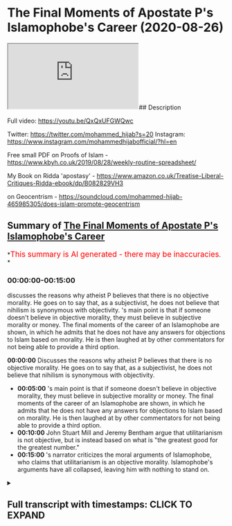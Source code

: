 # The Final Moments of  Apostate P's Islamophobe's Career (2020-08-26)

<iframe loading='lazy' allow='autoplay' src='https://www.youtube.com/embed/8QE11l6sc04'></iframe>## Description

Full video: <https://youtu.be/QxQxUFGWQwc>

Twitter: <https://twitter.com/mohammed_hijab?s=20>
Instagram: <https://www.instagram.com/mohammedhijabofficial/?hl=en>

Free small PDF on Proofs of Islam -  <https://www.kbyh.co.uk/2019/08/28/weekly-routine-spreadsheet/>

My Book on Ridda 'apostasy' - <https://www.amazon.co.uk/Treatise-Liberal-Critiques-Ridda-ebook/dp/B082829VH3>

on Geocentrism - <https://soundcloud.com/mohammed-hijab-465985305/does-islam-promote-geocentrism>

## Summary of [The Final Moments of Apostate P's Islamophobe's Career](https://www.youtube.com/watch?v=8QE11l6sc04)

*<span style="color:red; font-size:125%">This summary is AI generated - there may be inaccuracies</span>. *

### <a onclick="modifyYTiframeseektime('0')">00:00:00-00:15:00</a>

 discusses the reasons why atheist P believes that there is no objective morality. He goes on to say that, as a subjectivist, he does not believe that nihilism is synonymous with objectivity. 's main point is that if someone doesn't believe in objective morality, they must believe in subjective morality or money. The final moments of the career of an Islamophobe are shown, in which he admits that he does not have any answers for objections to Islam based on morality. He is then laughed at by other commentators for not being able to provide a third option.

**<a onclick="modifyYTiframeseektime('0')">00:00:00</a>** Discusses the reasons why atheist P believes that there is no objective morality. He goes on to say that, as a subjectivist, he does not believe that nihilism is synonymous with objectivity.

* **<a onclick="modifyYTiframeseektime('300')">00:05:00</a>** 's main point is that if someone doesn't believe in objective morality, they must believe in subjective morality or money. The final moments of the career of an Islamophobe are shown, in which he admits that he does not have any answers for objections to Islam based on morality. He is then laughed at by other commentators for not being able to provide a third option.
* **<a onclick="modifyYTiframeseektime('600')">00:10:00</a>** John Stuart Mill and Jeremy Bentham argue that utilitarianism is not objective, but is instead based on what is "the greatest good for the greatest number."
* **<a onclick="modifyYTiframeseektime('900')">00:15:00</a>** 's narrator criticizes the moral arguments of Islamophobe, who claims that utilitarianism is an objective morality. Islamophobe's arguments have all collapsed, leaving him with nothing to stand on.

<details><summary><h2>Full transcript with timestamps: CLICK TO EXPAND</h2></summary>

<a onclick="modifyYTiframeseektime('0')">0:00:00</a> Music  
<a onclick="modifyYTiframeseektime('5')">0:00:05</a> is the hijab 10  
<a onclick="modifyYTiframeseektime('7')">0:00:07</a> discount code for 10 discount on a wide  
<a onclick="modifyYTiframeseektime('9')">0:00:09</a> range of products including  
<a onclick="modifyYTiframeseektime('11')">0:00:11</a> premium ethiopian black seed products  
<a onclick="modifyYTiframeseektime('13')">0:00:13</a> what i'm saying to you is that morally  
<a onclick="modifyYTiframeseektime('15')">0:00:15</a> speaking yeah  
<a onclick="modifyYTiframeseektime('16')">0:00:16</a> as an atheist you have no anchorage  
<a onclick="modifyYTiframeseektime('18')">0:00:18</a> meaning you cannot claim anything is  
<a onclick="modifyYTiframeseektime('20')">0:00:20</a> objective  
<a onclick="modifyYTiframeseektime('21')">0:00:21</a> otherwise i'll say to you look give me  
<a onclick="modifyYTiframeseektime('23')">0:00:23</a> your mechanism because you're on the  
<a onclick="modifyYTiframeseektime('24')">0:00:24</a> record of saying that bestiality is okay  
<a onclick="modifyYTiframeseektime('26')">0:00:26</a> you're on the record saying that father  
<a onclick="modifyYTiframeseektime('28')">0:00:28</a> can have sex with his son i have never  
<a onclick="modifyYTiframeseektime('30')">0:00:30</a> said that  
<a onclick="modifyYTiframeseektime('31')">0:00:31</a> oh so you don't agree with that incest  
<a onclick="modifyYTiframeseektime('32')">0:00:32</a> is okay you said incest okay no i have  
<a onclick="modifyYTiframeseektime('34')">0:00:34</a> never said that either  
<a onclick="modifyYTiframeseektime('35')">0:00:35</a> so if two sisters or two brothers have  
<a onclick="modifyYTiframeseektime('37')">0:00:37</a> incest sexual relationship there's  
<a onclick="modifyYTiframeseektime('39')">0:00:39</a> nothing i can't see anything wrong with  
<a onclick="modifyYTiframeseektime('40')">0:00:40</a> it right well there is  
<a onclick="modifyYTiframeseektime('41')">0:00:41</a> uh actually nothing wrong with it here  
<a onclick="modifyYTiframeseektime('45')">0:00:45</a> actually nothing wrong with it here  
<a onclick="modifyYTiframeseektime('49')">0:00:49</a> look do you believe this do you believe  
<a onclick="modifyYTiframeseektime('50')">0:00:50</a> it is the case or not i have said  
<a onclick="modifyYTiframeseektime('52')">0:00:52</a> i've said to alegawa he asked me do you  
<a onclick="modifyYTiframeseektime('54')">0:00:54</a> think it's okay for the father and the  
<a onclick="modifyYTiframeseektime('56')">0:00:56</a> son to have sex  
<a onclick="modifyYTiframeseektime('56')">0:00:56</a> yeah if there was no harm to society  
<a onclick="modifyYTiframeseektime('60')">0:01:00</a> Music  
<a onclick="modifyYTiframeseektime('63')">0:01:03</a> yeah so you allow it  
<a onclick="modifyYTiframeseektime('66')">0:01:06</a> hey shut up i said if the evidence was  
<a onclick="modifyYTiframeseektime('69')">0:01:09</a> so hard  
<a onclick="modifyYTiframeseektime('69')">0:01:09</a> yeah so there you have it bro  
<a onclick="modifyYTiframeseektime('74')">0:01:14</a> so here's the problem why are you using  
<a onclick="modifyYTiframeseektime('75')">0:01:15</a> the harm principle but why are you using  
<a onclick="modifyYTiframeseektime('78')">0:01:18</a> the harm principle  
<a onclick="modifyYTiframeseektime('79')">0:01:19</a> but that is not reality but why are you  
<a onclick="modifyYTiframeseektime('81')">0:01:21</a> using the hum principle because such a  
<a onclick="modifyYTiframeseektime('83')">0:01:23</a> intercourse will have  
<a onclick="modifyYTiframeseektime('85')">0:01:25</a> harm on the individuals and the society  
<a onclick="modifyYTiframeseektime('87')">0:01:27</a> which is why  
<a onclick="modifyYTiframeseektime('89')">0:01:29</a> can you prove the harm principle can you  
<a onclick="modifyYTiframeseektime('91')">0:01:31</a> objectively prove the harm principle  
<a onclick="modifyYTiframeseektime('94')">0:01:34</a> no no i'm asking you right now you said  
<a onclick="modifyYTiframeseektime('96')">0:01:36</a> something you made a claim so can you  
<a onclick="modifyYTiframeseektime('97')">0:01:37</a> prove it  
<a onclick="modifyYTiframeseektime('98')">0:01:38</a> you asked me to prove things i've  
<a onclick="modifyYTiframeseektime('99')">0:01:39</a> answered you can you can you objectively  
<a onclick="modifyYTiframeseektime('101')">0:01:41</a> prove the hum principle  
<a onclick="modifyYTiframeseektime('103')">0:01:43</a> you cannot that's the answer that you  
<a onclick="modifyYTiframeseektime('104')">0:01:44</a> cannot it's not that you will not is  
<a onclick="modifyYTiframeseektime('106')">0:01:46</a> that you cannot  
<a onclick="modifyYTiframeseektime('106')">0:01:46</a> i can't i will no you can't because john  
<a onclick="modifyYTiframeseektime('108')">0:01:48</a> stuart milk couldn't  
<a onclick="modifyYTiframeseektime('110')">0:01:50</a> john stewart mill couldn't do it look  
<a onclick="modifyYTiframeseektime('112')">0:01:52</a> let's not pretend to be a philosopher i  
<a onclick="modifyYTiframeseektime('114')">0:01:54</a> do not believe that there is an  
<a onclick="modifyYTiframeseektime('115')">0:01:55</a> intrinsic uh sorry sorry you don't  
<a onclick="modifyYTiframeseektime('118')">0:01:58</a> believe objective  
<a onclick="modifyYTiframeseektime('119')">0:01:59</a> i don't believe that there is inherent  
<a onclick="modifyYTiframeseektime('121')">0:02:01</a> objective that doesn't make sense  
<a onclick="modifyYTiframeseektime('122')">0:02:02</a> objective morality you don't believe in  
<a onclick="modifyYTiframeseektime('124')">0:02:04</a> objection rally  
<a onclick="modifyYTiframeseektime('128')">0:02:08</a> yeah i do and i've got the degrees to  
<a onclick="modifyYTiframeseektime('129')">0:02:09</a> show it have you have you got anything  
<a onclick="modifyYTiframeseektime('130')">0:02:10</a> to show  
<a onclick="modifyYTiframeseektime('132')">0:02:12</a> on a descriptive level  
<a onclick="modifyYTiframeseektime('135')">0:02:15</a> in which you prescribe it to society i  
<a onclick="modifyYTiframeseektime('137')">0:02:17</a> do not believe that intrinsically  
<a onclick="modifyYTiframeseektime('139')">0:02:19</a> there is objective morality  
<a onclick="modifyYTiframeseektime('151')">0:02:31</a> no that doesn't make sense what you're  
<a onclick="modifyYTiframeseektime('152')">0:02:32</a> saying doesn't make sense no your  
<a onclick="modifyYTiframeseektime('153')">0:02:33</a> articulation is flawed your articulation  
<a onclick="modifyYTiframeseektime('155')">0:02:35</a> is slowed  
<a onclick="modifyYTiframeseektime('156')">0:02:36</a> your articulation is flawed now do you  
<a onclick="modifyYTiframeseektime('158')">0:02:38</a> know why because what you're saying is  
<a onclick="modifyYTiframeseektime('160')">0:02:40</a> i do not believe when a human being has  
<a onclick="modifyYTiframeseektime('163')">0:02:43</a> morality is not possessive in that sense  
<a onclick="modifyYTiframeseektime('165')">0:02:45</a> you're you're all over the place you  
<a onclick="modifyYTiframeseektime('167')">0:02:47</a> either believe in honor  
<a onclick="modifyYTiframeseektime('168')">0:02:48</a> you either believe in objective morality  
<a onclick="modifyYTiframeseektime('170')">0:02:50</a> or you don't you're either subjectivist  
<a onclick="modifyYTiframeseektime('172')">0:02:52</a> or an objectivist which one of the two  
<a onclick="modifyYTiframeseektime('173')">0:02:53</a> are you  
<a onclick="modifyYTiframeseektime('174')">0:02:54</a> are you subjectivist or objectivist  
<a onclick="modifyYTiframeseektime('178')">0:02:58</a> let me say it in different words no  
<a onclick="modifyYTiframeseektime('180')">0:03:00</a> because you don't understand english as  
<a onclick="modifyYTiframeseektime('181')">0:03:01</a> a first language i do  
<a onclick="modifyYTiframeseektime('183')">0:03:03</a> so don't try it don't try it you didn't  
<a onclick="modifyYTiframeseektime('185')">0:03:05</a> make sense in your articulation now  
<a onclick="modifyYTiframeseektime('187')">0:03:07</a> you're trying to make me look like the  
<a onclick="modifyYTiframeseektime('188')">0:03:08</a> person no your articulation was flawed  
<a onclick="modifyYTiframeseektime('190')">0:03:10</a> so now say in a proper way go on  
<a onclick="modifyYTiframeseektime('194')">0:03:14</a> i would like to say there is a  
<a onclick="modifyYTiframeseektime('196')">0:03:16</a> difference between saying a society  
<a onclick="modifyYTiframeseektime('198')">0:03:18</a> has intrinsic morality and a difference  
<a onclick="modifyYTiframeseektime('200')">0:03:20</a> between a society  
<a onclick="modifyYTiframeseektime('201')">0:03:21</a> a society should have more health what  
<a onclick="modifyYTiframeseektime('204')">0:03:24</a> about society what society got to do  
<a onclick="modifyYTiframeseektime('206')">0:03:26</a> with it  
<a onclick="modifyYTiframeseektime('206')">0:03:26</a> are do morals exist as an objective  
<a onclick="modifyYTiframeseektime('209')">0:03:29</a> reality or not  
<a onclick="modifyYTiframeseektime('214')">0:03:34</a> yeah really so there's something that's  
<a onclick="modifyYTiframeseektime('215')">0:03:35</a> called more realism what's our morals  
<a onclick="modifyYTiframeseektime('217')">0:03:37</a> are  
<a onclick="modifyYTiframeseektime('218')">0:03:38</a> our morals objectively real or not are  
<a onclick="modifyYTiframeseektime('219')">0:03:39</a> they real or not are they are  
<a onclick="modifyYTiframeseektime('221')">0:03:41</a> morals objective or they're subjective  
<a onclick="modifyYTiframeseektime('225')">0:03:45</a> so what are they are they objective or  
<a onclick="modifyYTiframeseektime('227')">0:03:47</a> subjective  
<a onclick="modifyYTiframeseektime('229')">0:03:49</a> in your view  
<a onclick="modifyYTiframeseektime('233')">0:03:53</a> okay my my question to you is so simple  
<a onclick="modifyYTiframeseektime('235')">0:03:55</a> like my question to you  
<a onclick="modifyYTiframeseektime('236')">0:03:56</a> is morality is it objective  
<a onclick="modifyYTiframeseektime('240')">0:04:00</a> or not are there such a thing as  
<a onclick="modifyYTiframeseektime('242')">0:04:02</a> objective moral  
<a onclick="modifyYTiframeseektime('244')">0:04:04</a> i don't think so okay good so so then  
<a onclick="modifyYTiframeseektime('246')">0:04:06</a> there all of your moral arguments have  
<a onclick="modifyYTiframeseektime('248')">0:04:08</a> collapsed against islam so today we've  
<a onclick="modifyYTiframeseektime('249')">0:04:09</a> collapsed all your scientific ones  
<a onclick="modifyYTiframeseektime('251')">0:04:11</a> and we've collapsed all your moral ones  
<a onclick="modifyYTiframeseektime('254')">0:04:14</a> yeah because  
<a onclick="modifyYTiframeseektime('254')">0:04:14</a> anything that you say about islam now  
<a onclick="modifyYTiframeseektime('256')">0:04:16</a> now hold on anything that you say about  
<a onclick="modifyYTiframeseektime('257')">0:04:17</a> islam now morally  
<a onclick="modifyYTiframeseektime('259')">0:04:19</a> doesn't make sense because there's no  
<a onclick="modifyYTiframeseektime('260')">0:04:20</a> such thing as morality objectively  
<a onclick="modifyYTiframeseektime('262')">0:04:22</a> this is how morality works you just said  
<a onclick="modifyYTiframeseektime('264')">0:04:24</a> it yourself you don't believe it's  
<a onclick="modifyYTiframeseektime('265')">0:04:25</a> objective it's not true it's not  
<a onclick="modifyYTiframeseektime('266')">0:04:26</a> objectively  
<a onclick="modifyYTiframeseektime('274')">0:04:34</a> nihilism is not synonymous with  
<a onclick="modifyYTiframeseektime('275')">0:04:35</a> objectivity  
<a onclick="modifyYTiframeseektime('278')">0:04:38</a> right what are you talking about yeah  
<a onclick="modifyYTiframeseektime('282')">0:04:42</a> i'm saying that they're not subjective  
<a onclick="modifyYTiframeseektime('283')">0:04:43</a> it's not synonymous nihilism is  
<a onclick="modifyYTiframeseektime('284')">0:04:44</a> something which is  
<a onclick="modifyYTiframeseektime('286')">0:04:46</a> yeah good good so you're saying you're a  
<a onclick="modifyYTiframeseektime('288')">0:04:48</a> subjectivist if you're a subjectivist  
<a onclick="modifyYTiframeseektime('290')">0:04:50</a> that you said you're not an objectivist  
<a onclick="modifyYTiframeseektime('292')">0:04:52</a> you must be a subjectivist what are you  
<a onclick="modifyYTiframeseektime('294')">0:04:54</a> doing  
<a onclick="modifyYTiframeseektime('295')">0:04:55</a> stop pretending you stop pretending i'm  
<a onclick="modifyYTiframeseektime('297')">0:04:57</a> the idiot bro i've studied this you have  
<a onclick="modifyYTiframeseektime('300')">0:05:00</a> not  
<a onclick="modifyYTiframeseektime('301')">0:05:01</a> did you just say if i'm not an  
<a onclick="modifyYTiframeseektime('302')">0:05:02</a> objectivist you have to be  
<a onclick="modifyYTiframeseektime('304')">0:05:04</a> if you're not if you don't believe in  
<a onclick="modifyYTiframeseektime('305')">0:05:05</a> objective morality what are you laughing  
<a onclick="modifyYTiframeseektime('307')">0:05:07</a> at man  
<a onclick="modifyYTiframeseektime('308')">0:05:08</a> so if i don't believe in objective  
<a onclick="modifyYTiframeseektime('310')">0:05:10</a> morality then i have to believe in  
<a onclick="modifyYTiframeseektime('311')">0:05:11</a> subjectivity yeah because either  
<a onclick="modifyYTiframeseektime('312')">0:05:12</a> objective or subjective you've got two  
<a onclick="modifyYTiframeseektime('314')">0:05:14</a> choices  
<a onclick="modifyYTiframeseektime('314')">0:05:14</a> what what's the third option go on bro  
<a onclick="modifyYTiframeseektime('317')">0:05:17</a> you're not even on a levels level  
<a onclick="modifyYTiframeseektime('319')">0:05:19</a> bro i swear to god  
<a onclick="modifyYTiframeseektime('322')">0:05:22</a> you're not even a c grade a level you're  
<a onclick="modifyYTiframeseektime('324')">0:05:24</a> not even a secret  
<a onclick="modifyYTiframeseektime('326')">0:05:26</a> if i were to if i were to mark your work  
<a onclick="modifyYTiframeseektime('327')">0:05:27</a> bro you're not on c grades  
<a onclick="modifyYTiframeseektime('330')">0:05:30</a> you're not on bro at year 10 year 11  
<a onclick="modifyYTiframeseektime('333')">0:05:33</a> in ethics can get a better understanding  
<a onclick="modifyYTiframeseektime('335')">0:05:35</a> of what i'm saying a 16 year old a sharp  
<a onclick="modifyYTiframeseektime('337')">0:05:37</a> 16 year old will see that you don't know  
<a onclick="modifyYTiframeseektime('338')">0:05:38</a> what you're talking about  
<a onclick="modifyYTiframeseektime('340')">0:05:40</a> now what is the other option you've got  
<a onclick="modifyYTiframeseektime('342')">0:05:42</a> objective morality subjective money  
<a onclick="modifyYTiframeseektime('343')">0:05:43</a> what's the third one  
<a onclick="modifyYTiframeseektime('346')">0:05:46</a> now go and say it what's the third  
<a onclick="modifyYTiframeseektime('347')">0:05:47</a> option you've i've got look you're  
<a onclick="modifyYTiframeseektime('349')">0:05:49</a> talking but you have no answers  
<a onclick="modifyYTiframeseektime('351')">0:05:51</a> you've either got objective morality  
<a onclick="modifyYTiframeseektime('352')">0:05:52</a> subjective money what's the other one  
<a onclick="modifyYTiframeseektime('354')">0:05:54</a> what's the other one do you think do you  
<a onclick="modifyYTiframeseektime('357')">0:05:57</a> think there is no other option  
<a onclick="modifyYTiframeseektime('358')">0:05:58</a> yeah yeah i'm saying there's only it's  
<a onclick="modifyYTiframeseektime('360')">0:06:00</a> either objective or subjective is what's  
<a onclick="modifyYTiframeseektime('361')">0:06:01</a> the third one  
<a onclick="modifyYTiframeseektime('364')">0:06:04</a> yeah come on what's the third one  
<a onclick="modifyYTiframeseektime('368')">0:06:08</a> what are you laughing at that's not an  
<a onclick="modifyYTiframeseektime('369')">0:06:09</a> answer bro i will make a video  
<a onclick="modifyYTiframeseektime('371')">0:06:11</a> responsibility  
<a onclick="modifyYTiframeseektime('371')">0:06:11</a> no you don't need to make a video  
<a onclick="modifyYTiframeseektime('373')">0:06:13</a> response if it's not objective it has to  
<a onclick="modifyYTiframeseektime('375')">0:06:15</a> be subjective  
<a onclick="modifyYTiframeseektime('376')">0:06:16</a> bro you're going to get laughed at you  
<a onclick="modifyYTiframeseektime('377')">0:06:17</a> know cosmic skeptic and dumb guys  
<a onclick="modifyYTiframeseektime('379')">0:06:19</a> they're going to laugh at you bro  
<a onclick="modifyYTiframeseektime('380')">0:06:20</a> they're going to say we're going to  
<a onclick="modifyYTiframeseektime('380')">0:06:20</a> disassociate with this idiot of all due  
<a onclick="modifyYTiframeseektime('382')">0:06:22</a> respect  
<a onclick="modifyYTiframeseektime('383')">0:06:23</a> you have not even an a level  
<a onclick="modifyYTiframeseektime('385')">0:06:25</a> understanding of morality it's either  
<a onclick="modifyYTiframeseektime('387')">0:06:27</a> objective or not it's either objective  
<a onclick="modifyYTiframeseektime('389')">0:06:29</a> or not  
<a onclick="modifyYTiframeseektime('390')">0:06:30</a> if it's not objective it has to be  
<a onclick="modifyYTiframeseektime('391')">0:06:31</a> subjective there's no other option what  
<a onclick="modifyYTiframeseektime('393')">0:06:33</a> can it be  
<a onclick="modifyYTiframeseektime('394')">0:06:34</a> there's no crossover there's no middle  
<a onclick="modifyYTiframeseektime('396')">0:06:36</a> ground it's either objective or not  
<a onclick="modifyYTiframeseektime('398')">0:06:38</a> you that that's the that's why why you  
<a onclick="modifyYTiframeseektime('400')">0:06:40</a> got it all wrong that's why your  
<a onclick="modifyYTiframeseektime('401')">0:06:41</a> criticisms against islam  
<a onclick="modifyYTiframeseektime('403')">0:06:43</a> are flawed because you don't even have a  
<a onclick="modifyYTiframeseektime('404')">0:06:44</a> basic understanding of moral flaws you  
<a onclick="modifyYTiframeseektime('405')">0:06:45</a> don't  
<a onclick="modifyYTiframeseektime('406')">0:06:46</a> and you can't pretend you do you have  
<a onclick="modifyYTiframeseektime('407')">0:06:47</a> not done a levels even in there  
<a onclick="modifyYTiframeseektime('411')">0:06:51</a> bro you don't know it you have no  
<a onclick="modifyYTiframeseektime('412')">0:06:52</a> qualifications stop condescending us  
<a onclick="modifyYTiframeseektime('414')">0:06:54</a> man you don't know it i'm saying i'm  
<a onclick="modifyYTiframeseektime('417')">0:06:57</a> saying to all those viewers  
<a onclick="modifyYTiframeseektime('419')">0:06:59</a> i would like to say including you what  
<a onclick="modifyYTiframeseektime('421')">0:07:01</a> moment did you have said about  
<a onclick="modifyYTiframeseektime('422')">0:07:02</a> objective morality is for example  
<a onclick="modifyYTiframeseektime('423')">0:07:03</a> completely wrong go on give me the third  
<a onclick="modifyYTiframeseektime('425')">0:07:05</a> option  
<a onclick="modifyYTiframeseektime('426')">0:07:06</a> if i don't if i don't believe in  
<a onclick="modifyYTiframeseektime('427')">0:07:07</a> objective morality for example yeah  
<a onclick="modifyYTiframeseektime('430')">0:07:10</a> yes that doesn't mean that i cannot have  
<a onclick="modifyYTiframeseektime('432')">0:07:12</a> objective values  
<a onclick="modifyYTiframeseektime('434')">0:07:14</a> i'm not saying that i'm saying you  
<a onclick="modifyYTiframeseektime('435')">0:07:15</a> either believe in objective morality or  
<a onclick="modifyYTiframeseektime('437')">0:07:17</a> you believe in subjective money there's  
<a onclick="modifyYTiframeseektime('438')">0:07:18</a> no third option what's the third option  
<a onclick="modifyYTiframeseektime('442')">0:07:22</a> what's the offered option what is the  
<a onclick="modifyYTiframeseektime('444')">0:07:24</a> third option stop laughing stop  
<a onclick="modifyYTiframeseektime('445')">0:07:25</a> pretending you know what you're talking  
<a onclick="modifyYTiframeseektime('447')">0:07:27</a> about and give a third option  
<a onclick="modifyYTiframeseektime('453')">0:07:33</a> i swear to god you are finished in a way  
<a onclick="modifyYTiframeseektime('455')">0:07:35</a> that you don't even know  
<a onclick="modifyYTiframeseektime('456')">0:07:36</a> bro people are going to be laughing at  
<a onclick="modifyYTiframeseektime('457')">0:07:37</a> you atheists are going to say we thought  
<a onclick="modifyYTiframeseektime('459')">0:07:39</a> we had hope in this guy  
<a onclick="modifyYTiframeseektime('460')">0:07:40</a> the great hope of uh anti-islamic  
<a onclick="modifyYTiframeseektime('462')">0:07:42</a> polemics has just fumbled  
<a onclick="modifyYTiframeseektime('464')">0:07:44</a> bro it's either objective or subjective  
<a onclick="modifyYTiframeseektime('466')">0:07:46</a> there's no third option what is the  
<a onclick="modifyYTiframeseektime('468')">0:07:48</a> third option  
<a onclick="modifyYTiframeseektime('470')">0:07:50</a> what's the third option what's the third  
<a onclick="modifyYTiframeseektime('472')">0:07:52</a> option  
<a onclick="modifyYTiframeseektime('475')">0:07:55</a> that are not based on the belief um look  
<a onclick="modifyYTiframeseektime('477')">0:07:57</a> that's a different discussion you either  
<a onclick="modifyYTiframeseektime('478')">0:07:58</a> believe in objective morality or  
<a onclick="modifyYTiframeseektime('480')">0:08:00</a> subjective military you're saying  
<a onclick="modifyYTiframeseektime('481')">0:08:01</a> there's a third option what is the third  
<a onclick="modifyYTiframeseektime('482')">0:08:02</a> option  
<a onclick="modifyYTiframeseektime('484')">0:08:04</a> because you know there is no third  
<a onclick="modifyYTiframeseektime('486')">0:08:06</a> option you will not say it because there  
<a onclick="modifyYTiframeseektime('487')">0:08:07</a> is no answer  
<a onclick="modifyYTiframeseektime('491')">0:08:11</a> look look make a video make a video mate  
<a onclick="modifyYTiframeseektime('493')">0:08:13</a> because you're gonna you're embarrassing  
<a onclick="modifyYTiframeseektime('494')">0:08:14</a> yourself with what you respect if it's  
<a onclick="modifyYTiframeseektime('495')">0:08:15</a> not objective look  
<a onclick="modifyYTiframeseektime('496')">0:08:16</a> let me teach you let me allow me to  
<a onclick="modifyYTiframeseektime('498')">0:08:18</a> teach you allow me  
<a onclick="modifyYTiframeseektime('500')">0:08:20</a> you know just allow it just allow it  
<a onclick="modifyYTiframeseektime('501')">0:08:21</a> just submit to the knowledge submit to  
<a onclick="modifyYTiframeseektime('503')">0:08:23</a> the truth  
<a onclick="modifyYTiframeseektime('504')">0:08:24</a> submit to the knowledge allow it what  
<a onclick="modifyYTiframeseektime('505')">0:08:25</a> i'm saying to you is this  
<a onclick="modifyYTiframeseektime('507')">0:08:27</a> whether there are only two pardons i was  
<a onclick="modifyYTiframeseektime('510')">0:08:30</a> the one who asked you yeah i said it's  
<a onclick="modifyYTiframeseektime('512')">0:08:32</a> either objective or subjective what you  
<a onclick="modifyYTiframeseektime('513')">0:08:33</a> got the third what's the third one right  
<a onclick="modifyYTiframeseektime('515')">0:08:35</a> we're done we're done i answer this  
<a onclick="modifyYTiframeseektime('516')">0:08:36</a> question  
<a onclick="modifyYTiframeseektime('517')">0:08:37</a> yeah yeah yeah okay well i'm asking you  
<a onclick="modifyYTiframeseektime('518')">0:08:38</a> also further option if it's not  
<a onclick="modifyYTiframeseektime('519')">0:08:39</a> objective it has to be subjective i will  
<a onclick="modifyYTiframeseektime('521')">0:08:41</a> not respond to you  
<a onclick="modifyYTiframeseektime('522')">0:08:42</a> why don't you answer the video no  
<a onclick="modifyYTiframeseektime('524')">0:08:44</a> because he's laughing because he's  
<a onclick="modifyYTiframeseektime('525')">0:08:45</a> nervous he's nervous because he's got no  
<a onclick="modifyYTiframeseektime('527')">0:08:47</a> answers in his empty head that's the  
<a onclick="modifyYTiframeseektime('528')">0:08:48</a> reason why  
<a onclick="modifyYTiframeseektime('532')">0:08:52</a> bro look you don't you're having look  
<a onclick="modifyYTiframeseektime('534')">0:08:54</a> we're having a discussion now and you're  
<a onclick="modifyYTiframeseektime('535')">0:08:55</a> not really producing substance you  
<a onclick="modifyYTiframeseektime('536')">0:08:56</a> haven't shown your you haven't shown  
<a onclick="modifyYTiframeseektime('538')">0:08:58</a> your abilities to be honest  
<a onclick="modifyYTiframeseektime('541')">0:09:01</a> you're playing by yourself whatever man  
<a onclick="modifyYTiframeseektime('543')">0:09:03</a> this is philosophy look if if  
<a onclick="modifyYTiframeseektime('545')">0:09:05</a> you look man you're gonna try and weasel  
<a onclick="modifyYTiframeseektime('548')">0:09:08</a> away from this and scramble  
<a onclick="modifyYTiframeseektime('549')">0:09:09</a> you really have nothing to say do you  
<a onclick="modifyYTiframeseektime('550')">0:09:10</a> you really have nothing to say because  
<a onclick="modifyYTiframeseektime('552')">0:09:12</a> here's the thing  
<a onclick="modifyYTiframeseektime('552')">0:09:12</a> we talked about the science and we  
<a onclick="modifyYTiframeseektime('554')">0:09:14</a> realized that all your scientific  
<a onclick="modifyYTiframeseektime('555')">0:09:15</a> arguments are flawed  
<a onclick="modifyYTiframeseektime('556')">0:09:16</a> you pretty much admitted that then now  
<a onclick="modifyYTiframeseektime('558')">0:09:18</a> we're going to morality and we realize  
<a onclick="modifyYTiframeseektime('560')">0:09:20</a> that  
<a onclick="modifyYTiframeseektime('560')">0:09:20</a> you know what if you don't believe in if  
<a onclick="modifyYTiframeseektime('562')">0:09:22</a> you don't sorry which you've said you  
<a onclick="modifyYTiframeseektime('563')">0:09:23</a> said you don't believe in  
<a onclick="modifyYTiframeseektime('564')">0:09:24</a> objective morality if you don't believe  
<a onclick="modifyYTiframeseektime('566')">0:09:26</a> in objective morality which means this  
<a onclick="modifyYTiframeseektime('567')">0:09:27</a> means any listen this is you know what  
<a onclick="modifyYTiframeseektime('569')">0:09:29</a> the implication is the implication is  
<a onclick="modifyYTiframeseektime('570')">0:09:30</a> this  
<a onclick="modifyYTiframeseektime('571')">0:09:31</a> the implication is any argument you get  
<a onclick="modifyYTiframeseektime('573')">0:09:33</a> make against islam which is moral  
<a onclick="modifyYTiframeseektime('575')">0:09:35</a> if you're asking about uh age of consent  
<a onclick="modifyYTiframeseektime('577')">0:09:37</a> or apostasy or  
<a onclick="modifyYTiframeseektime('579')">0:09:39</a> a penal laws or anything you want to ask  
<a onclick="modifyYTiframeseektime('582')">0:09:42</a> from this  
<a onclick="modifyYTiframeseektime('582')">0:09:42</a> day onwards you have no right to say it  
<a onclick="modifyYTiframeseektime('587')">0:09:47</a> that well that's why you can't prove  
<a onclick="modifyYTiframeseektime('589')">0:09:49</a> your morality you can't prove it  
<a onclick="modifyYTiframeseektime('591')">0:09:51</a> you're asking us to prove god i'm asking  
<a onclick="modifyYTiframeseektime('593')">0:09:53</a> you to prove your morality  
<a onclick="modifyYTiframeseektime('596')">0:09:56</a> is completely based on utilitarianism  
<a onclick="modifyYTiframeseektime('599')">0:09:59</a> yeah but  
<a onclick="modifyYTiframeseektime('600')">0:10:00</a> john stuart mill and bentham jeremy  
<a onclick="modifyYTiframeseektime('602')">0:10:02</a> bentham who is the who's the founding  
<a onclick="modifyYTiframeseektime('603')">0:10:03</a> father  
<a onclick="modifyYTiframeseektime('604')">0:10:04</a> of utilitarianism they these individuals  
<a onclick="modifyYTiframeseektime('606')">0:10:06</a> never said that it was objective  
<a onclick="modifyYTiframeseektime('609')">0:10:09</a> it doesn't depend on individuals that's  
<a onclick="modifyYTiframeseektime('610')">0:10:10</a> not how it works yes it does because  
<a onclick="modifyYTiframeseektime('612')">0:10:12</a> utilitarianism is based on jeremy  
<a onclick="modifyYTiframeseektime('614')">0:10:14</a> benfield's ethic  
<a onclick="modifyYTiframeseektime('617')">0:10:17</a> that it has to utilitarianism by wait a  
<a onclick="modifyYTiframeseektime('618')">0:10:18</a> minute who who who made the idea of you  
<a onclick="modifyYTiframeseektime('620')">0:10:20</a> who is who is the philosophical founding  
<a onclick="modifyYTiframeseektime('622')">0:10:22</a> father of utilitarianism  
<a onclick="modifyYTiframeseektime('625')">0:10:25</a> let me teach you my man who who who put  
<a onclick="modifyYTiframeseektime('628')">0:10:28</a> forward utilitarianism  
<a onclick="modifyYTiframeseektime('629')">0:10:29</a> let me educate you you can't because i'm  
<a onclick="modifyYTiframeseektime('631')">0:10:31</a> telling you who is the founding father  
<a onclick="modifyYTiframeseektime('633')">0:10:33</a> of utilitarianism you can't even answer  
<a onclick="modifyYTiframeseektime('634')">0:10:34</a> that  
<a onclick="modifyYTiframeseektime('635')">0:10:35</a> who is it have you read jeremy bentham's  
<a onclick="modifyYTiframeseektime('638')">0:10:38</a> books  
<a onclick="modifyYTiframeseektime('639')">0:10:39</a> one more question have you read it have  
<a onclick="modifyYTiframeseektime('640')">0:10:40</a> you read it honestly have you read it  
<a onclick="modifyYTiframeseektime('642')">0:10:42</a> have you read it who is jeremy benson  
<a onclick="modifyYTiframeseektime('644')">0:10:44</a> who is jeremy bentham who is jeremy  
<a onclick="modifyYTiframeseektime('645')">0:10:45</a> bentham who is jeremy bentham who is he  
<a onclick="modifyYTiframeseektime('650')">0:10:50</a> who is jeremy bentham who is he is what  
<a onclick="modifyYTiframeseektime('653')">0:10:53</a> you're saying you don't know  
<a onclick="modifyYTiframeseektime('655')">0:10:55</a> it's what you're saying that if you  
<a onclick="modifyYTiframeseektime('657')">0:10:57</a> abide by a moral philosophy you have to  
<a onclick="modifyYTiframeseektime('659')">0:10:59</a> agree with what one certain person  
<a onclick="modifyYTiframeseektime('661')">0:11:01</a> who founded the philosophy no i've not  
<a onclick="modifyYTiframeseektime('664')">0:11:04</a> said that what i'm saying is this  
<a onclick="modifyYTiframeseektime('665')">0:11:05</a> that no no hold on the definition of  
<a onclick="modifyYTiframeseektime('667')">0:11:07</a> what's the definition of utilitarianism  
<a onclick="modifyYTiframeseektime('669')">0:11:09</a> what's the definition of utilitarianism  
<a onclick="modifyYTiframeseektime('670')">0:11:10</a> what's the definition of  
<a onclick="modifyYTiframeseektime('673')">0:11:13</a> i can't utilitarianism a utilitarian  
<a onclick="modifyYTiframeseektime('674')">0:11:14</a> point of view what is the definition of  
<a onclick="modifyYTiframeseektime('677')">0:11:17</a> utility i'll ask you a basic question  
<a onclick="modifyYTiframeseektime('678')">0:11:18</a> man  
<a onclick="modifyYTiframeseektime('679')">0:11:19</a> what's the definition of utilitarianism  
<a onclick="modifyYTiframeseektime('682')">0:11:22</a> what's the definition of utilitarianism  
<a onclick="modifyYTiframeseektime('684')">0:11:24</a> the great is good for the greatest  
<a onclick="modifyYTiframeseektime('686')">0:11:26</a> number  
<a onclick="modifyYTiframeseektime('689')">0:11:29</a> this guy you haven't studied this don't  
<a onclick="modifyYTiframeseektime('691')">0:11:31</a> pretend please decide  
<a onclick="modifyYTiframeseektime('694')">0:11:34</a> to decide that something is better for  
<a onclick="modifyYTiframeseektime('698')">0:11:38</a> society for which they come as a result  
<a onclick="modifyYTiframeseektime('700')">0:11:40</a> of the common consensus or due to new  
<a onclick="modifyYTiframeseektime('702')">0:11:42</a> findings  
<a onclick="modifyYTiframeseektime('703')">0:11:43</a> then it means that this will be a law  
<a onclick="modifyYTiframeseektime('705')">0:11:45</a> that society has agreed on  
<a onclick="modifyYTiframeseektime('706')">0:11:46</a> and this is utilitarian no it's not  
<a onclick="modifyYTiframeseektime('708')">0:11:48</a> really that's not that's not a  
<a onclick="modifyYTiframeseektime('709')">0:11:49</a> definition of utilitarianism  
<a onclick="modifyYTiframeseektime('711')">0:11:51</a> utilitarianism is not defined like that  
<a onclick="modifyYTiframeseektime('712')">0:11:52</a> by any moral or political philosopher  
<a onclick="modifyYTiframeseektime('715')">0:11:55</a> by the way just i've written essays on  
<a onclick="modifyYTiframeseektime('716')">0:11:56</a> italianitarianism i've written by the  
<a onclick="modifyYTiframeseektime('718')">0:11:58</a> way i've got some of something written  
<a onclick="modifyYTiframeseektime('719')">0:11:59</a> on utilitarianism as well  
<a onclick="modifyYTiframeseektime('721')">0:12:01</a> it's called the problem of liberalism  
<a onclick="modifyYTiframeseektime('722')">0:12:02</a> and you can find that on for free  
<a onclick="modifyYTiframeseektime('724')">0:12:04</a> muhammad hijab put it on google  
<a onclick="modifyYTiframeseektime('726')">0:12:06</a> problems of liberal liberalism and you  
<a onclick="modifyYTiframeseektime('728')">0:12:08</a> can find it for free i've written about  
<a onclick="modifyYTiframeseektime('729')">0:12:09</a> the stuff you claim to talk about i've  
<a onclick="modifyYTiframeseektime('731')">0:12:11</a> written about it bro  
<a onclick="modifyYTiframeseektime('732')">0:12:12</a> i've published essays on it no  
<a onclick="modifyYTiframeseektime('735')">0:12:15</a> what i'm trying to tell you is don't  
<a onclick="modifyYTiframeseektime('736')">0:12:16</a> pretend to arrogate to me you're not a  
<a onclick="modifyYTiframeseektime('738')">0:12:18</a> professor you're not my  
<a onclick="modifyYTiframeseektime('739')">0:12:19</a> senior do you get it if you're my senior  
<a onclick="modifyYTiframeseektime('741')">0:12:21</a> you could talk like that you're not like  
<a onclick="modifyYTiframeseektime('744')">0:12:24</a> just go yeah you look look at this box  
<a onclick="modifyYTiframeseektime('747')">0:12:27</a> yeah read my books bro look  
<a onclick="modifyYTiframeseektime('750')">0:12:30</a> can i can i just come back on this adam  
<a onclick="modifyYTiframeseektime('751')">0:12:31</a> adam one thing one one thing on this  
<a onclick="modifyYTiframeseektime('753')">0:12:33</a> yeah  
<a onclick="modifyYTiframeseektime('753')">0:12:33</a> or can i just please please please  
<a onclick="modifyYTiframeseektime('756')">0:12:36</a> please just allow me just for a second  
<a onclick="modifyYTiframeseektime('757')">0:12:37</a> yeah  
<a onclick="modifyYTiframeseektime('757')">0:12:37</a> utilitarianism no no just give me a  
<a onclick="modifyYTiframeseektime('759')">0:12:39</a> second give me a second let me just get  
<a onclick="modifyYTiframeseektime('761')">0:12:41</a> you yeah let me educate you let me share  
<a onclick="modifyYTiframeseektime('762')">0:12:42</a> my knowledge with you in there what's  
<a onclick="modifyYTiframeseektime('763')">0:12:43</a> wrong you educate me from your little  
<a onclick="modifyYTiframeseektime('765')">0:12:45</a> no knowledge from your google searches  
<a onclick="modifyYTiframeseektime('767')">0:12:47</a> let me educate you of formal knowledge  
<a onclick="modifyYTiframeseektime('769')">0:12:49</a> let me tell you what's going on  
<a onclick="modifyYTiframeseektime('770')">0:12:50</a> utilitarianism yeah well it's really if  
<a onclick="modifyYTiframeseektime('772')">0:12:52</a> you want to put it in a nutshell is the  
<a onclick="modifyYTiframeseektime('774')">0:12:54</a> greatest good for the greatest number  
<a onclick="modifyYTiframeseektime('775')">0:12:55</a> the greatest utility for the greatest  
<a onclick="modifyYTiframeseektime('776')">0:12:56</a> amount of people  
<a onclick="modifyYTiframeseektime('777')">0:12:57</a> now obviously no just allow me just  
<a onclick="modifyYTiframeseektime('779')">0:12:59</a> allow me just allow me just please  
<a onclick="modifyYTiframeseektime('781')">0:13:01</a> no you you know listen hold on for a  
<a onclick="modifyYTiframeseektime('783')">0:13:03</a> second hold on you didn't you used  
<a onclick="modifyYTiframeseektime('785')">0:13:05</a> democratic logic it's different what i'm  
<a onclick="modifyYTiframeseektime('786')">0:13:06</a> saying is this is you  
<a onclick="modifyYTiframeseektime('788')">0:13:08</a> what what jeremy ben from in his book  
<a onclick="modifyYTiframeseektime('790')">0:13:10</a> said wait listen what generally benfica  
<a onclick="modifyYTiframeseektime('792')">0:13:12</a> in his book he said he said it's very  
<a onclick="modifyYTiframeseektime('793')">0:13:13</a> it's interesting because there's a  
<a onclick="modifyYTiframeseektime('794')">0:13:14</a> quranic argument against this it's  
<a onclick="modifyYTiframeseektime('796')">0:13:16</a> really interesting  
<a onclick="modifyYTiframeseektime('797')">0:13:17</a> he said you've got two lords you've got  
<a onclick="modifyYTiframeseektime('798')">0:13:18</a> the lord of pain and you've got the lord  
<a onclick="modifyYTiframeseektime('800')">0:13:20</a> of pleasure  
<a onclick="modifyYTiframeseektime('800')">0:13:20</a> what the quran says have you seen the  
<a onclick="modifyYTiframeseektime('803')">0:13:23</a> one who has taken his own  
<a onclick="modifyYTiframeseektime('805')">0:13:25</a> desires as a god so it's interesting the  
<a onclick="modifyYTiframeseektime('807')">0:13:27</a> quran has actually addressed  
<a onclick="modifyYTiframeseektime('808')">0:13:28</a> utilitarianism in a in  
<a onclick="modifyYTiframeseektime('809')">0:13:29</a> an interesting kind of way now the thing  
<a onclick="modifyYTiframeseektime('811')">0:13:31</a> is what john stuart mill said  
<a onclick="modifyYTiframeseektime('813')">0:13:33</a> is that say if you have a gang greg gang  
<a onclick="modifyYTiframeseektime('815')">0:13:35</a> rape scenario yeah  
<a onclick="modifyYTiframeseektime('816')">0:13:36</a> this is a common analogy that's put  
<a onclick="modifyYTiframeseektime('818')">0:13:38</a> forward you've got a gang rape scenario  
<a onclick="modifyYTiframeseektime('820')">0:13:40</a> so you've got one woman  
<a onclick="modifyYTiframeseektime('821')">0:13:41</a> and then you've got five men and they're  
<a onclick="modifyYTiframeseektime('822')">0:13:42</a> all having their goals with her and  
<a onclick="modifyYTiframeseektime('823')">0:13:43</a> she's not wanting it she's  
<a onclick="modifyYTiframeseektime('824')">0:13:44</a> she's getting raped yeah she got  
<a onclick="modifyYTiframeseektime('826')">0:13:46</a> finished now in this situation  
<a onclick="modifyYTiframeseektime('828')">0:13:48</a> is this good now obviously according to  
<a onclick="modifyYTiframeseektime('831')">0:13:51</a> utilitarianism in a strict sense  
<a onclick="modifyYTiframeseektime('832')">0:13:52</a> it's allowed because obviously there's  
<a onclick="modifyYTiframeseektime('835')">0:13:55</a> no harm principle in place so john  
<a onclick="modifyYTiframeseektime('836')">0:13:56</a> stuart mill said look  
<a onclick="modifyYTiframeseektime('837')">0:13:57</a> in order to allow society to function we  
<a onclick="modifyYTiframeseektime('839')">0:13:59</a> have to put a harm principle in place  
<a onclick="modifyYTiframeseektime('841')">0:14:01</a> so that's how utilitarianism kind of was  
<a onclick="modifyYTiframeseektime('843')">0:14:03</a> absorbed into social liberalism  
<a onclick="modifyYTiframeseektime('844')">0:14:04</a> yeah now with social liberalism here's  
<a onclick="modifyYTiframeseektime('846')">0:14:06</a> my point  
<a onclick="modifyYTiframeseektime('848')">0:14:08</a> uh john stuart mill who really was a  
<a onclick="modifyYTiframeseektime('849')">0:14:09</a> utilitarian at heart and by the way his  
<a onclick="modifyYTiframeseektime('851')">0:14:11</a> father james mill  
<a onclick="modifyYTiframeseektime('852')">0:14:12</a> was jeremy bentham's friend they were  
<a onclick="modifyYTiframeseektime('854')">0:14:14</a> their buddies yeah that like this guy  
<a onclick="modifyYTiframeseektime('856')">0:14:16</a> who wrote  
<a onclick="modifyYTiframeseektime('856')">0:14:16</a> about utilitarianism his father james  
<a onclick="modifyYTiframeseektime('858')">0:14:18</a> mill were friends now he wrote a book  
<a onclick="modifyYTiframeseektime('860')">0:14:20</a> now in that book he said in  
<a onclick="modifyYTiframeseektime('862')">0:14:22</a> on utilitarianism the name of the book  
<a onclick="modifyYTiframeseektime('864')">0:14:24</a> on chapter four  
<a onclick="modifyYTiframeseektime('865')">0:14:25</a> yeah he talked about proving  
<a onclick="modifyYTiframeseektime('867')">0:14:27</a> utilitarianism now he didn't mention he  
<a onclick="modifyYTiframeseektime('869')">0:14:29</a> didn't name it like that  
<a onclick="modifyYTiframeseektime('870')">0:14:30</a> he named it a long thing as cosmic  
<a onclick="modifyYTiframeseektime('871')">0:14:31</a> accepted tommy in a debate but anyway he  
<a onclick="modifyYTiframeseektime('873')">0:14:33</a> took like a long um  
<a onclick="modifyYTiframeseektime('875')">0:14:35</a> title but it's candid in there he talks  
<a onclick="modifyYTiframeseektime('877')">0:14:37</a> about desirability yeah  
<a onclick="modifyYTiframeseektime('879')">0:14:39</a> he doesn't in any way shape or form try  
<a onclick="modifyYTiframeseektime('881')">0:14:41</a> and say that  
<a onclick="modifyYTiframeseektime('882')">0:14:42</a> utilitarianism is in any way an  
<a onclick="modifyYTiframeseektime('884')">0:14:44</a> objective morality this is the problem  
<a onclick="modifyYTiframeseektime('887')">0:14:47</a> what i'm saying is you're saying that  
<a onclick="modifyYTiframeseektime('888')">0:14:48</a> you you can have objective morality  
<a onclick="modifyYTiframeseektime('889')">0:14:49</a> through utilitarianism  
<a onclick="modifyYTiframeseektime('891')">0:14:51</a> but jeremy bentham and john stuart mill  
<a onclick="modifyYTiframeseektime('893')">0:14:53</a> who were the philosopher  
<a onclick="modifyYTiframeseektime('894')">0:14:54</a> philosophical founding fathers they  
<a onclick="modifyYTiframeseektime('896')">0:14:56</a> candidly said you can't really have that  
<a onclick="modifyYTiframeseektime('898')">0:14:58</a> kind of thing  
<a onclick="modifyYTiframeseektime('898')">0:14:58</a> it's more to do with it it's not meant  
<a onclick="modifyYTiframeseektime('901')">0:15:01</a> to be an objective morality in that  
<a onclick="modifyYTiframeseektime('903')">0:15:03</a> sense  
<a onclick="modifyYTiframeseektime('903')">0:15:03</a> so in other words if you're you if  
<a onclick="modifyYTiframeseektime('905')">0:15:05</a> you're pegging your moral value  
<a onclick="modifyYTiframeseektime('906')">0:15:06</a> judgments on utilitarianism  
<a onclick="modifyYTiframeseektime('908')">0:15:08</a> you can't go and attack the quran  
<a onclick="modifyYTiframeseektime('909')">0:15:09</a> because you know why you don't have an  
<a onclick="modifyYTiframeseektime('910')">0:15:10</a> anchorage you don't have an objective  
<a onclick="modifyYTiframeseektime('912')">0:15:12</a> morality  
<a onclick="modifyYTiframeseektime('912')">0:15:12</a> so you come back to the quran and say  
<a onclick="modifyYTiframeseektime('914')">0:15:14</a> the quran says this and that you can't  
<a onclick="modifyYTiframeseektime('915')">0:15:15</a> say  
<a onclick="modifyYTiframeseektime('916')">0:15:16</a> based on utilitarianism because even  
<a onclick="modifyYTiframeseektime('917')">0:15:17</a> according to those guys and  
<a onclick="modifyYTiframeseektime('919')">0:15:19</a> all the way through to today's  
<a onclick="modifyYTiframeseektime('920')">0:15:20</a> scholarship i'm telling you i've read  
<a onclick="modifyYTiframeseektime('922')">0:15:22</a> the journals bro  
<a onclick="modifyYTiframeseektime('922')">0:15:22</a> i have read the journals people that are  
<a onclick="modifyYTiframeseektime('924')">0:15:24</a> bigger than me and you look utilitarian  
<a onclick="modifyYTiframeseektime('926')">0:15:26</a> scholars  
<a onclick="modifyYTiframeseektime('927')">0:15:27</a> i've read the journals i've read the  
<a onclick="modifyYTiframeseektime('928')">0:15:28</a> books i've done the research i've done  
<a onclick="modifyYTiframeseektime('930')">0:15:30</a> the degrees please  
<a onclick="modifyYTiframeseektime('931')">0:15:31</a> don't don't don't arrogate to me yeah  
<a onclick="modifyYTiframeseektime('933')">0:15:33</a> i've read all no one no one is making  
<a onclick="modifyYTiframeseektime('935')">0:15:35</a> the argument  
<a onclick="modifyYTiframeseektime('936')">0:15:36</a> it's it's it's it's not an argument that  
<a onclick="modifyYTiframeseektime('939')">0:15:39</a> utilitarian liberal ethical scholars say  
<a onclick="modifyYTiframeseektime('942')">0:15:42</a> that actually utilitarianism is an  
<a onclick="modifyYTiframeseektime('943')">0:15:43</a> objective morality it's not  
<a onclick="modifyYTiframeseektime('945')">0:15:45</a> they know it's not wonderful  
<a onclick="modifyYTiframeseektime('948')">0:15:48</a> it's not it's not an argument therefore  
<a onclick="modifyYTiframeseektime('950')">0:15:50</a> if you want to make a moral argument  
<a onclick="modifyYTiframeseektime('951')">0:15:51</a> against islam and say well islam is  
<a onclick="modifyYTiframeseektime('953')">0:15:53</a> against this  
<a onclick="modifyYTiframeseektime('954')">0:15:54</a> and therefore islam is wrong it's a  
<a onclick="modifyYTiframeseektime('955')">0:15:55</a> false argument if you're basing on  
<a onclick="modifyYTiframeseektime('956')">0:15:56</a> utilitarianism that's your seed bed if  
<a onclick="modifyYTiframeseektime('958')">0:15:58</a> that's your intellectual and  
<a onclick="modifyYTiframeseektime('959')">0:15:59</a> epistemological seedbed it's not going  
<a onclick="modifyYTiframeseektime('961')">0:16:01</a> to work so what i'm saying is that now  
<a onclick="modifyYTiframeseektime('964')">0:16:04</a> since you've since science has crumbled  
<a onclick="modifyYTiframeseektime('967')">0:16:07</a> and since morality  
<a onclick="modifyYTiframeseektime('968')">0:16:08</a> has crumbled what have you got left to  
<a onclick="modifyYTiframeseektime('969')">0:16:09</a> try and no it has no what you're  
<a onclick="modifyYTiframeseektime('971')">0:16:11</a> laughing at man what's funny i don't get  
<a onclick="modifyYTiframeseektime('972')">0:16:12</a> it  
<a onclick="modifyYTiframeseektime('973')">0:16:13</a> since your since your scientific  
<a onclick="modifyYTiframeseektime('975')">0:16:15</a> arguments have crumbled and now  
<a onclick="modifyYTiframeseektime('977')">0:16:17</a> the philosophical thing has crumbled my  
<a onclick="modifyYTiframeseektime('979')">0:16:19</a> question is what you got left what you  
<a onclick="modifyYTiframeseektime('980')">0:16:20</a> got left for us where you go left first  
<a onclick="modifyYTiframeseektime('981')">0:16:21</a> honestly  
<a onclick="modifyYTiframeseektime('984')">0:16:24</a> it's not you i've look i'm not here to  
<a onclick="modifyYTiframeseektime('986')">0:16:26</a> destroy you you're not worthy of me  
<a onclick="modifyYTiframeseektime('987')">0:16:27</a> destroying you  
<a onclick="modifyYTiframeseektime('988')">0:16:28</a> you're not worthy of me destroying you  
<a onclick="modifyYTiframeseektime('990')">0:16:30</a> i'm just destroying your arguments your  
<a onclick="modifyYTiframeseektime('992')">0:16:32</a> weak  
<a onclick="modifyYTiframeseektime('992')">0:16:32</a> arguments that you don't even know yeah  
<a onclick="modifyYTiframeseektime('994')">0:16:34</a> i know the shame  
<a onclick="modifyYTiframeseektime('995')">0:16:35</a> the shame of the matter is this the  
<a onclick="modifyYTiframeseektime('996')">0:16:36</a> shame is i know my scriptures  
<a onclick="modifyYTiframeseektime('998')">0:16:38</a> and my worldview more than you do but i  
<a onclick="modifyYTiframeseektime('1000')">0:16:40</a> know your scriptures and your worldview  
<a onclick="modifyYTiframeseektime('1002')">0:16:42</a> more than you do  
<a onclick="modifyYTiframeseektime('1003')">0:16:43</a> that's that's the shame here  
<a onclick="modifyYTiframeseektime('1007')">0:16:47</a> have you got anything have you got  
<a onclick="modifyYTiframeseektime('1008')">0:16:48</a> anything left have you got anything left  
<a onclick="modifyYTiframeseektime('1010')">0:16:50</a> if you want to make islam you just have  
<a onclick="modifyYTiframeseektime('1012')">0:16:52</a> to respond to people and share your  
<a onclick="modifyYTiframeseektime('1014')">0:16:54</a> opinion  
<a onclick="modifyYTiframeseektime('1015')">0:16:55</a> bro you look bewildered to avoid your  
<a onclick="modifyYTiframeseektime('1017')">0:16:57</a> respect you looked you disappointed me i  
<a onclick="modifyYTiframeseektime('1019')">0:16:59</a> have to be honest i thought you're going  
<a onclick="modifyYTiframeseektime('1020')">0:17:00</a> to come swinging  
<a onclick="modifyYTiframeseektime('1021')">0:17:01</a> you know it's like you know what it is  
<a onclick="modifyYTiframeseektime('1022')">0:17:02</a> adam and er slim bro i'll be honest with  
<a onclick="modifyYTiframeseektime('1025')">0:17:05</a> you i thought this guy had packed a  
<a onclick="modifyYTiframeseektime('1026')">0:17:06</a> punch  
<a onclick="modifyYTiframeseektime('1026')">0:17:06</a> i thought he had packed the punch a  
<a onclick="modifyYTiframeseektime('1028')">0:17:08</a> little bit because he was coming rough  
<a onclick="modifyYTiframeseektime('1029')">0:17:09</a> on twitter he was coming tough on  
<a onclick="modifyYTiframeseektime('1030')">0:17:10</a> twitter he was  
<a onclick="modifyYTiframeseektime('1032')">0:17:12</a> ripping up the quran this guy was eating  
<a onclick="modifyYTiframeseektime('1034')">0:17:14</a> the quran his friend was  
<a onclick="modifyYTiframeseektime('1036')">0:17:16</a> he was laughing i thought this guy was  
<a onclick="modifyYTiframeseektime('1037')">0:17:17</a> going to swing us off  
<a onclick="modifyYTiframeseektime('1039')">0:17:19</a> and finish us but you know what's  
<a onclick="modifyYTiframeseektime('1040')">0:17:20</a> happened today all of his arguments have  
<a onclick="modifyYTiframeseektime('1042')">0:17:22</a> collapsed  
<a onclick="modifyYTiframeseektime('1043')">0:17:23</a> bro i have to say this with all due  
<a onclick="modifyYTiframeseektime('1045')">0:17:25</a> respect you are finished you know you  
<a onclick="modifyYTiframeseektime('1047')">0:17:27</a> are finished  
<a onclick="modifyYTiframeseektime('1048')">0:17:28</a> you have been finished  
<a onclick="modifyYTiframeseektime('1052')">0:17:32</a> you're finished bro you've tried your  
<a onclick="modifyYTiframeseektime('1054')">0:17:34</a> best for two hours don't pretend this  
<a onclick="modifyYTiframeseektime('1056')">0:17:36</a> wasn't a debate  
<a onclick="modifyYTiframeseektime('1057')">0:17:37</a> it was a debate and it's done bro it's  
<a onclick="modifyYTiframeseektime('1059')">0:17:39</a> finished with all due respect  
<a onclick="modifyYTiframeseektime('1062')">0:17:42</a> you've got nothing you've got nothing  
<a onclick="modifyYTiframeseektime('1064')">0:17:44</a> you're gonna be disowned now by the  
<a onclick="modifyYTiframeseektime('1065')">0:17:45</a> atheist  
<a onclick="modifyYTiframeseektime('1067')">0:17:47</a> your liability to atheists with your low  
<a onclick="modifyYTiframeseektime('1078')">0:17:58</a> knowledge  
<a onclick="modifyYTiframeseektime('1080')">0:18:00</a> you  
</details>
